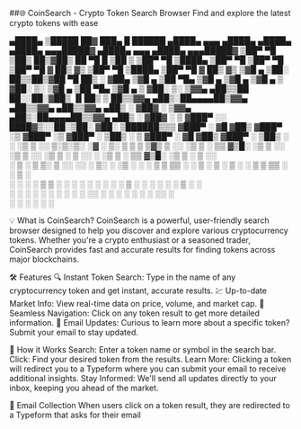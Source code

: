##🌐 CoinSearch - Crypto Token Search Browser
Find and explore the latest crypto tokens with ease

  ▄████▄   ▒█████   ██▓ ███▄    █      ██████  ▄████▄   ▄▄▄      ▄████▄   ▄████▄   ▄████▄   ▄▄▄█████▓  ▄████▄   ▄▄▄       ▄████▄   ▄▄▄█████▓
 ▒██▀ ▀█  ▒██▒  ██▒▓██▒ ██ ▀█   █    ▒██    ▒ ▒██▀ ▀█  ▒████▄   ▒██▀ ▀█  ▒██▀ ▀█  ▒██▀ ▀█   ▓  ██▒ ▓▒ ▒██▀ ▀█  ▒████▄    ▒██▀ ▀█   ▓  ██▒ ▓▒
 ▒▓█    ▄ ▒██░  ██▒▒██▒▓██  ▀█ ██▒   ░ ▓██▄   ▒▓█    ▄ ▒██  ▀█▄ ▒▓█    ▄ ▒▓█    ▄ ▒▓█    ▄  ▒ ▓██░ ▒░ ▒▓█    ▄ ▒██  ▀█▄  ▒▓█    ▄  ▒ ▓██░ ▒░
 ▒▓▓▄ ▄██▒▒██   ██░░██░▓██▒  ▐▌██▒     ▒   ██▒▒▓▓▄ ▄██▒░██▄▄▄▄██▒▓▓▄ ▄██▒▒▓▓▄ ▄██▒▒▓▓▄ ▄██▒ ░ ▓██▓ ░  ▒▓▓▄ ▄██▒░██▄▄▄▄██▒▒▓▓▄ ▄██▒ ░ ▓██▓ ░ 
 ▒ ▓███▀ ░░ ████▓▒░░██░▒██░   ▓██░   ▒██████▒▒▒ ▓███▀ ░ ▓█   ▓██▒ ▓███▀ ░▒ ▓███▀ ░▒ ▓███▀ ░   ▒██▒ ░  ▒ ▓███▀ ░ ▓█   ▓██▒ ▓███▀ ░    ▒██▒ ░ 
 ░ ░▒ ▒  ░░ ▒░▒░▒░ ░▓  ░ ▒░   ▒ ▒    ▒ ▒▓▒ ▒ ░░ ░▒ ▒  ░ ▒▒   ▓▒█░ ░▒ ▒  ░░ ░▒ ▒  ░░ ░▒ ▒  ░   ▒ ░░    ░ ░▒ ▒  ░ ▒▒   ▓▒█░ ░▒ ▒  ░    ▒ ░░   
   ░  ▒     ░ ▒ ▒░  ▒ ░░ ░░   ░ ▒░   ░ ░▒  ░ ░  ░  ▒     ▒   ▒▒ ░   ░  ▒     ░  ▒     ░  ▒        ░       ░  ▒     ▒   ▒▒ ░   ░  ▒       ░    
 ░        ░ ░ ░ ▒   ▒ ░   ░   ░ ░    ░  ░  ░  ░          ░   ▒   ░        ░        ░            ░       ░        ░   ▒   ░          ░      
 ░ ░          ░ ░   ░           ░          ░  ░ ░            ░  ░░ ░      ░        ░ ░                   ░  ░        ░  ░░ ░              
 ░                                           ░                    ░               ░                     ░                          ░        


💡 What is CoinSearch?
CoinSearch is a powerful, user-friendly search browser designed to help you discover and explore various cryptocurrency tokens. Whether you're a crypto enthusiast or a seasoned trader, CoinSearch provides fast and accurate results for finding tokens across major blockchains.

🛠️ Features
🔍 Instant Token Search: Type in the name of any cryptocurrency token and get instant, accurate results.
💹 Up-to-date Market Info: View real-time data on price, volume, and market cap.
🔗 Seamless Navigation: Click on any token result to get more detailed information.
📩 Email Updates: Curious to learn more about a specific token? Submit your email to stay updated.

🚀 How it Works
Search: Enter a token name or symbol in the search bar.
Click: Find your desired token from the results.
Learn More: Clicking a token will redirect you to a Typeform where you can submit your email to receive additional insights.
Stay Informed: We'll send all updates directly to your inbox, keeping you ahead of the market.


📩 Email Collection
When users click on a token result, they are redirected to a Typeform that asks for their email
